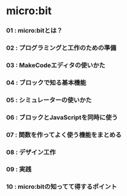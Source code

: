 # micro:bit
### 01 : micro:bitとは？
### 02 : プログラミングと工作のための準備
### 03 : MakeCodeエディタの使いかた
### 04 : ブロックで知る基本機能
### 05 : シミュレーターの使いかた
### 06 : ブロックとJavaScriptを同時に使う
### 07 : 関数を作ってよく使う機能をまとめる
### 08 : デザイン工作
### 09 : 実践
### 10 : micro:bitの知ってて得するポイント

